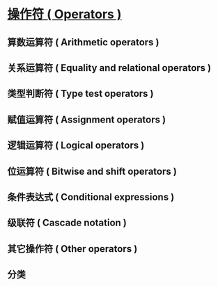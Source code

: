 # [操作符 ( Operators )](https://www.dartlang.org/guides/language/language-tour#operators)


## 算数运算符 ( Arithmetic operators )

## 关系运算符 ( Equality and relational operators )

## 类型判断符 ( Type test operators )

## 赋值运算符 ( Assignment operators )

## 逻辑运算符 ( Logical operators )

## 位运算符 ( Bitwise and shift operators )

## 条件表达式 ( Conditional expressions )

## 级联符 ( Cascade notation )

## 其它操作符 ( Other operators )

## 分类